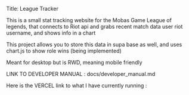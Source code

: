 
Title: League Tracker

This is a small stat tracking website for the Mobas Game League of legends, that connects to Riot api and grabs recent match data user riot username, and shows info in a chart

This project allows you to store this data in supa base as well, and uses chart.js to show role wins (being implemented)

Meant for desktop but is RWD, meaning mobile friendly 

LINK TO DEVELOPER MANUAL : docs/developer_manual.md

Here is the VERCEL link to what I have currently running : 